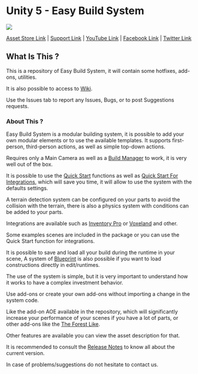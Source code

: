 # Unity 5 - Easy Build System

[![](https://gyazo.com/6510e91979bfdd8cca26947949d71bb5.png)](https://www.assetstore.unity3d.com/#!/content/45394)

[Asset Store Link](https://www.assetstore.unity3d.com/#!/content/45394) | [Support Link](https://www.assetstore.unity3d.com/#!/content/45394) | [YouTube Link](https://www.youtube.com/channel/UCpqX66gZrAtGJmXJA5k-ciw/) | [Facebook Link](https://www.facebook.com/AdsStudioQuebec/) | [Twitter Link](https://www.youtube.com/channel/UCpqX66gZrAtGJmXJA5k-ciw/)

## What Is This ?

This is a repository of Easy Build System, it will contain some hotfixes, add-ons, utilities.

It is also possible to access to [Wiki](https://github.com/).

Use the Issues tab to report any Issues, Bugs, or to post Suggestions requests.

### About This ?

Easy Build System is a modular building system, it is possible to add your own modular elements or to use the available templates.
It supports first-person, third-person actions, as well as simple top-down actions.

Requires only a Main Camera as well as a [Build Manager](https://www.adsstudio12.net/) to work, it is very well out of the box.

It is possible to use the [Quick Start](https://www.adsstudio12.net/) functions as well as [Quick Start For Integrations](https://www.adsstudio12.net/), which will save you time, it will allow to use the system with the defaults settings.

A terrain detection system can be configured on your parts to avoid the collision with the terrain, there is also a physics system with conditions can be added to your parts.

Integrations are available such as [Inventory Pro](https://www.assetstore.unity3d.com/en/?stay#!/content/66801) or [Voxeland](https://www.assetstore.unity3d.com/en/?stay#!/content/9180) and other.

Some examples scenes are included in the package or you can use the Quick Start function for integrations.

It is possible to save and load all your build during the runtime in your scene, 
A system of [Blueprint](https://www.adsstudio12.net/) is also possible if you want to load constructions directly in edit/runtimes.

The use of the system is simple, but it is very important to understand how it works to have a complex investment behavior.

Use add-ons or create your own add-ons without importing a change in the system code.

Like the add-on AOE available in the repository, which will significantly increase your performance of your scenes if you have a lot of parts, or other add-ons like the [The Forest Like](https://www.youtube.com/watch?v=GMeZ9TLTIsQ).

Other features are available you can view the asset description for that.

It is recommended to consult the [Release Notes](https://www.adsstudio12.net/) to know all about the current version.

In case of problems/suggestions do not hesitate to contact us.
